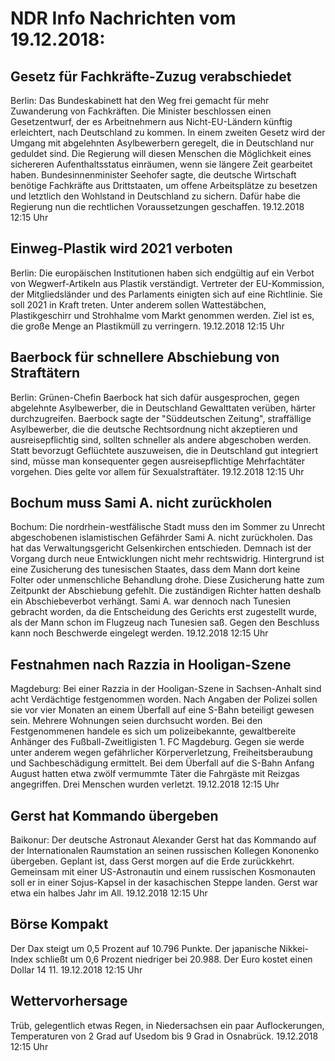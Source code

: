 # NDR Info Nachrichten vom 19.12.2018:


## Gesetz für Fachkräfte-Zuzug verabschiedet
Berlin: Das Bundeskabinett hat den Weg frei gemacht für mehr Zuwanderung von Fachkräften. Die Minister beschlossen einen Gesetzentwurf, der es Arbeitnehmern aus Nicht-EU-Ländern künftig erleichtert, nach Deutschland zu kommen. In einem zweiten Gesetz wird der Umgang mit abgelehnten Asylbewerbern geregelt, die in Deutschland nur geduldet sind. Die Regierung will diesen Menschen die Möglichkeit eines sichereren Aufenthaltsstatus einräumen, wenn sie längere Zeit gearbeitet haben. Bundesinnenminister Seehofer sagte, die deutsche Wirtschaft benötige Fachkräfte aus Drittstaaten, um offene Arbeitsplätze zu besetzen und letztlich den Wohlstand in Deutschland zu sichern. Dafür habe die Regierung nun die rechtlichen Voraussetzungen geschaffen. 19.12.2018 12:15 Uhr 

## Einweg-Plastik wird 2021 verboten
Berlin: Die europäischen Institutionen haben sich endgültig auf ein Verbot von Wegwerf-Artikeln aus Plastik verständigt. Vertreter der EU-Kommission, der Mitgliedsländer und des Parlaments einigten sich auf eine Richtlinie. Sie soll 2021 in Kraft treten. Unter anderem sollen Wattestäbchen, Plastikgeschirr und Strohhalme vom Markt genommen werden. Ziel ist es, die große Menge an Plastikmüll zu verringern. 19.12.2018 12:15 Uhr 

## Baerbock für schnellere Abschiebung von Straftätern
Berlin: Grünen-Chefin Baerbock hat sich dafür ausgesprochen, gegen abgelehnte Asylbewerber, die in Deutschland Gewalttaten verüben, härter durchzugreifen. Baerbock sagte der "Süddeutschen Zeitung", straffällige Asylbewerber, die die deutsche Rechtsordnung nicht akzeptieren und ausreisepflichtig sind, sollten schneller als andere abgeschoben werden. Statt bevorzugt Geflüchtete auszuweisen, die in Deutschland gut integriert sind, müsse man konsequenter gegen ausreisepflichtige Mehrfachtäter vorgehen. Dies gelte vor allem für Sexualstraftäter. 19.12.2018 12:15 Uhr 

## Bochum muss Sami A. nicht zurückholen
Bochum:	Die nordrhein-westfälische Stadt muss den im Sommer zu Unrecht abgeschobenen islamistischen Gefährder Sami A. nicht zurückholen. Das hat das Verwaltungsgericht Gelsenkirchen entschieden. Demnach ist der Vorgang durch neue Entwicklungen nicht mehr rechtswidrig. Hintergrund ist eine Zusicherung des tunesischen Staates, dass dem Mann dort keine Folter oder unmenschliche Behandlung drohe. Diese Zusicherung hatte zum Zeitpunkt der Abschiebung gefehlt. Die zuständigen Richter hatten deshalb ein Abschiebeverbot verhängt. Sami A. war dennoch nach Tunesien gebracht worden, da die Entscheidung des Gerichts erst zugestellt wurde, als der Mann schon im Flugzeug nach Tunesien saß. Gegen den Beschluss kann noch Beschwerde eingelegt werden. 19.12.2018 12:15 Uhr 

## Festnahmen nach Razzia in Hooligan-Szene
Magdeburg: Bei einer Razzia in der Hooligan-Szene in Sachsen-Anhalt sind acht Verdächtige festgenommen worden. Nach Angaben der Polizei sollen sie vor vier Monaten an einem Überfall auf eine S-Bahn beteiligt gewesen sein. Mehrere Wohnungen seien durchsucht worden. Bei den Festgenommenen handele es sich um polizeibekannte, gewaltbereite Anhänger des Fußball-Zweitligisten 1. FC Magdeburg. Gegen sie werde unter anderem wegen gefährlicher Körperverletzung, Freiheitsberaubung und Sachbeschädigung ermittelt. Bei dem Überfall auf die S-Bahn Anfang August hatten etwa zwölf vermummte Täter die Fahrgäste mit Reizgas angegriffen. Drei Menschen wurden verletzt. 19.12.2018 12:15 Uhr 

## Gerst hat Kommando übergeben
Baikonur:	Der deutsche Astronaut Alexander Gerst hat das Kommando auf der Internationalen Raumstation an seinen russischen Kollegen Kononenko übergeben. Geplant ist, dass Gerst morgen auf die Erde zurückkehrt. Gemeinsam mit einer US-Astronautin und einem russischen Kosmonauten soll er in einer Sojus-Kapsel in der kasachischen Steppe landen. Gerst war etwa ein halbes Jahr im All. 19.12.2018 12:15 Uhr 

## Börse Kompakt
Der Dax steigt um 0,5 Prozent auf 10.796 Punkte. Der japanische Nikkei-Index schließt um 0,6 Prozent  niedriger bei 20.988. Der Euro kostet einen Dollar 14 11. 19.12.2018 12:15 Uhr 

## Wettervorhersage
Trüb, gelegentlich etwas Regen, in Niedersachsen ein paar Auflockerungen, Temperaturen von 2 Grad auf Usedom bis 9 Grad in Osnabrück. 19.12.2018 12:15 Uhr 
